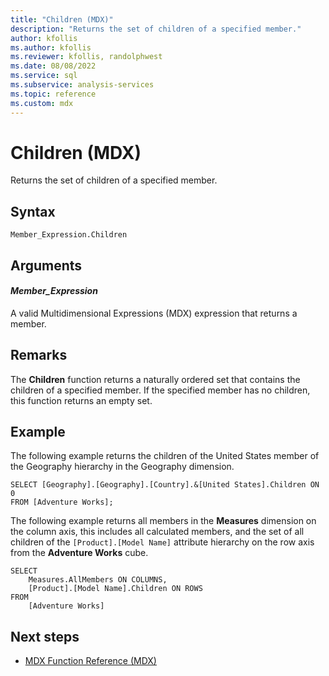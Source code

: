 ```yaml
---
title: "Children (MDX)"
description: "Returns the set of children of a specified member."
author: kfollis
ms.author: kfollis
ms.reviewer: kfollis, randolphwest
ms.date: 08/08/2022
ms.service: sql
ms.subservice: analysis-services
ms.topic: reference
ms.custom: mdx
---
```

# Children (MDX)

Returns the set of children of a specified member.

## Syntax

```  
Member_Expression.Children
```

## Arguments

#### *Member_Expression*

A valid Multidimensional Expressions (MDX) expression that returns a member.

## Remarks

The **Children** function returns a naturally ordered set that contains the children of a specified member. If the specified member has no children, this function returns an empty set.

## Example

The following example returns the children of the United States member of the Geography hierarchy in the Geography dimension.

```
SELECT [Geography].[Geography].[Country].&[United States].Children ON 0
FROM [Adventure Works];
```

The following example returns all members in the **Measures** dimension on the column axis, this includes all calculated members, and the set of all children of the `[Product].[Model Name]` attribute hierarchy on the row axis from the **Adventure Works** cube.

```
SELECT
    Measures.AllMembers ON COLUMNS,
    [Product].[Model Name].Children ON ROWS
FROM
    [Adventure Works]  
```

## Next steps

- [MDX Function Reference &#40;MDX&#41;](../mdx/mdx-function-reference-mdx.md)
